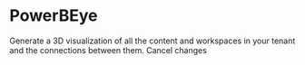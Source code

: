 # PowerBEye

Generate a 3D visualization of all the content and workspaces in your tenant and the connections between them.
Cancel changes
